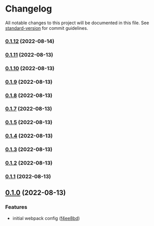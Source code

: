 # Changelog

All notable changes to this project will be documented in this file. See [standard-version](https://github.com/conventional-changelog/standard-version) for commit guidelines.

### [0.1.12](https://github.com/wholesome-ghoul/tubeyou-configs/compare/v0.1.11...v0.1.12) (2022-08-14)

### [0.1.11](https://github.com/wholesome-ghoul/tubeyou-configs/compare/v0.1.12...v0.1.11) (2022-08-13)

### [0.1.10](https://github.com/wholesome-ghoul/tubeyou-configs/compare/v0.1.9...v0.1.10) (2022-08-13)

### [0.1.9](https://github.com/wholesome-ghoul/tubeyou-configs/compare/v0.1.8...v0.1.9) (2022-08-13)

### [0.1.8](https://github.com/wholesome-ghoul/tubeyou-configs/compare/v0.1.7...v0.1.8) (2022-08-13)

### [0.1.7](https://github.com/wholesome-ghoul/tubeyou-configs/compare/v0.1.6...v0.1.7) (2022-08-13)

### [0.1.5](https://github.com/wholesome-ghoul/tubeyou-configs/compare/v0.1.4...v0.1.5) (2022-08-13)

### [0.1.4](https://github.com/wholesome-ghoul/tubeyou-configs/compare/v0.1.3...v0.1.4) (2022-08-13)

### [0.1.3](https://github.com/wholesome-ghoul/tubeyou-configs/compare/v0.0.4...v0.1.3) (2022-08-13)

### [0.1.2](https://github.com/wholesome-ghoul/tubeyou-configs/compare/v0.1.1...v0.1.2) (2022-08-13)

### [0.1.1](https://github.com/wholesome-ghoul/tubeyou-configs/compare/v0.1.0...v0.1.1) (2022-08-13)

## [0.1.0](https://github.com/wholesome-ghoul/tubeyou-configs/compare/v0.0.1...v0.1.0) (2022-08-13)

### Features

- initial webpack config ([f4ee8bd](https://github.com/wholesome-ghoul/tubeyou-configs/commits/f4ee8bd3486061c9871a5d47bae1c350119843a9))
